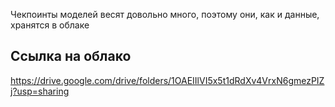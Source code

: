 Чекпоинты моделей весят довольно много, поэтому они, как и данные, хранятся в облаке

## Ссылка на облако  
https://drive.google.com/drive/folders/1OAEIIlVI5x5t1dRdXv4VrxN6gmezPIZj?usp=sharing
